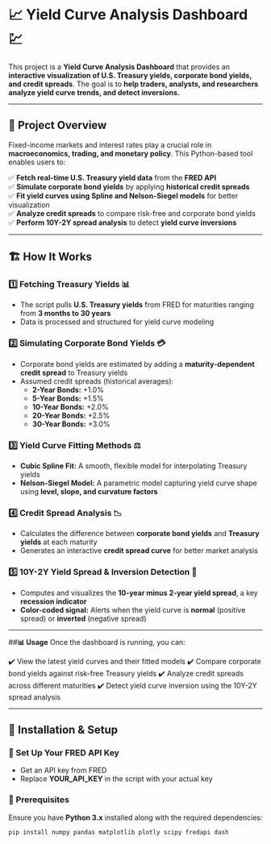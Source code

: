 # 📈 Yield Curve Analysis Dashboard 💹  

This project is a **Yield Curve Analysis Dashboard** that provides an **interactive visualization of U.S. Treasury yields, corporate bond yields, and credit spreads**. The goal is to **help traders, analysts, and researchers analyze yield curve trends, and detect inversions.**  

---

## 🚀 **Project Overview**  

Fixed-income markets and interest rates play a crucial role in **macroeconomics, trading, and monetary policy**. This Python-based tool enables users to:  

✅ **Fetch real-time U.S. Treasury yield data** from the **FRED API**  
✅ **Simulate corporate bond yields** by applying **historical credit spreads**  
✅ **Fit yield curves using Spline and Nelson-Siegel models** for better visualization  
✅ **Analyze credit spreads** to compare risk-free and corporate bond yields  
✅ **Perform 10Y-2Y spread analysis** to detect **yield curve inversions**  

---

## 🏗 **How It Works**  

### **1️⃣ Fetching Treasury Yields** 📊  
- The script pulls **U.S. Treasury yields** from FRED for maturities ranging from **3 months to 30 years**  
- Data is processed and structured for yield curve modeling  

### **2️⃣ Simulating Corporate Bond Yields** 💳  
- Corporate bond yields are estimated by adding a **maturity-dependent credit spread** to Treasury yields  
- Assumed credit spreads (historical averages):  
  - **2-Year Bonds:** +1.0%  
  - **5-Year Bonds:** +1.5%  
  - **10-Year Bonds:** +2.0%  
  - **20-Year Bonds:** +2.5%  
  - **30-Year Bonds:** +3.0%  

### **3️⃣ Yield Curve Fitting Methods** ⚖️  
- **Cubic Spline Fit:** A smooth, flexible model for interpolating Treasury yields  
- **Nelson-Siegel Model:** A parametric model capturing yield curve shape using **level, slope, and curvature factors**  

### **4️⃣ Credit Spread Analysis** 📉  
- Calculates the difference between **corporate bond yields** and **Treasury yields** at each maturity  
- Generates an interactive **credit spread curve** for better market analysis  

### **5️⃣ 10Y-2Y Yield Spread & Inversion Detection** 📅  
- Computes and visualizes the **10-year minus 2-year yield spread**, a key **recession indicator**  
- **Color-coded signal:** Alerts when the yield curve is **normal** (positive spread) or **inverted** (negative spread)  

---

##**📊 Usage**
Once the dashboard is running, you can:

✔️ View the latest yield curves and their fitted models
✔️ Compare corporate bond yields against risk-free Treasury yields
✔️ Analyze credit spreads across different maturities
✔️ Detect yield curve inversion using the 10Y-2Y spread analysis

---

## 🔧 **Installation & Setup**  

### **📌 Set Up Your FRED API Key** 
- Get an API key from FRED
- Replace **YOUR_API_KEY** in the script with your actual key

### **📌 Prerequisites**  
Ensure you have **Python 3.x** installed along with the required dependencies:  

```bash
pip install numpy pandas matplotlib plotly scipy fredapi dash
